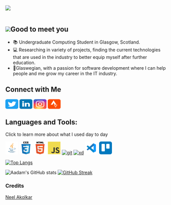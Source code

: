 # <div align="centre"><img src="https://media1.giphy.com/media/qgQUggAC3Pfv687qPC/giphy.gif?cid=ecf05e47zw1hhadcy7hkoku99net3r6e35bwrafo0wdfho4i&rid=giphy.gif&ct=g" width="200px"></div>
# <h2 align="left"><img src="https://media.giphy.com/media/hvRJCLFzcasrR4ia7z/giphy.gif" width="25px">Good to meet you</h2>

- 📚 Undergraduate Computing Student in Glasgow, Scotland.
- 💻 Researching in variety of projects, finding the current technologies that are used in the industry to better equip myself after further education.
- 🌆Glaswegian, with a passion for software development where I can help people and me grow my career in the IT industry.

## Connect with Me

<a href="https://twitter.com/Aadam_Razak" target="blank"><img align="center" src="https://github.com/edent/SuperTinyIcons/blob/master/images/svg/twitter.svg" alt="Aadam_Razak" height="30" width="40" /></a>
<a href="https://linkedin.com/in/aadam-razak" target="blank"><img align="center" src="https://github.com/edent/SuperTinyIcons/blob/master/images/svg/linkedin.svg" alt="aadam-razak" height="30" width="40" /></a>
<a href="https://instagram.com/aadamrazak" target="blank"><img align="center" src="https://github.com/edent/SuperTinyIcons/blob/master/images/svg/instagram.svg" alt="aadamrazak" height="30" width="40" /></a>
<a href="https://www.strava.com/athletes/14214170" target="blank"><img align="center" src="strava.svg" alt="aadamrazak" height="30" width="40" /></a>

## Languages and Tools:
<p align="left"> 
Click to learn more about what I used day to day</p>
<a href="https://www.java.com/en/" target="_blank"> <img src="java.svg" alt="java" width="40" height="40"/></a>
<a href="https://www.w3schools.com/css/" target="_blank"> <img src="https://raw.githubusercontent.com/devicons/devicon/master/icons/css3/css3-original-wordmark.svg" alt="css3" width="40" height="40"/></a> 
<a href="https://www.w3.org/html/" target="_blank"> <img src="https://raw.githubusercontent.com/devicons/devicon/master/icons/html5/html5-original-wordmark.svg" alt="html5" width="40" height="40"/></a> 
<a href="https://developer.mozilla.org/en-US/docs/Web/JavaScript" target="_blank"><img src="https://raw.githubusercontent.com/devicons/devicon/master/icons/javascript/javascript-original.svg" alt="javascript" width="40" height="40"></a> 
<a href="https://git-scm.com/" target="_blank"> <img src="https://www.vectorlogo.zone/logos/git-scm/git-scm-icon.svg" alt="git" width="40" height="40"/></a>
<a href="https://www.adobe.com/products/xd.html" target="_blank"> <img src="https://cdn.worldvectorlogo.com/logos/adobe-xd.svg" alt="xd" width="40" height="40"/></a>
<a href="https://code.visualstudio.com/" target="_blank"> <img src="visualstudiocode.svg" alt="vs-code" width="40" height="40"/></a>
<a href="https://trello.com/" target="_blank"> <img src="trello.svg" alt="Trello" width="40" height="40"/></a>

</p> 

[![Top Langs](https://github-readme-stats.vercel.app/api/top-langs/?username=arazak200&layout=compact&theme=dark&hide_border=true&&bg_color=0d1117&langs_count=8)](https://github.com/arazak200/github-readme-stats)

![Aadam's GitHub stats](https://github-readme-stats.vercel.app/api?username=arazak200&count_private=true&show_icons=true&hide_border=true&&bg_color=0d1117&ring=0088fe&icon_color=0088ff&theme=algolia)
[![GitHub Streak](https://github-readme-streak-stats.herokuapp.com/?user=arazak200&background=0d1117&ring=0088ff&fire=0088ff&currStreakLabel=0088ff&hide_border=true&theme=dark)](https://git.io/streak-stats)

### Credits
[Neel Akolkar](https://github.com/ne3lakolkar)
